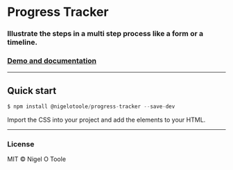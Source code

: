 # Progress Tracker
### Illustrate the steps in a multi step process like a form or a timeline.

### [Demo and documentation](http://nigelotoole.github.io/progress-tracker/)

---
## Quick start
```javascript
$ npm install @nigelotoole/progress-tracker --save-dev
```

Import the CSS into your project and add the elements to your HTML.

---
### License
MIT © Nigel O Toole
